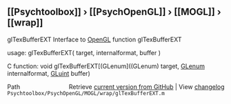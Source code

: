 ## [[Psychtoolbox]] &#8250; [[PsychOpenGL]] &#8250; [[MOGL]] &#8250; [[wrap]]

glTexBufferEXT  Interface to [OpenGL](OpenGL) function glTexBufferEXT  
  
usage:  glTexBufferEXT( target, internalformat, buffer )  
  
C function:  void glTexBufferEXT[(GLenum]((GLenum) target, [GLenum](GLenum) internalformat, [GLuint](GLuint) buffer)  




<div class="code_header" style="text-align:right;">
  <span style="float:left;">Path&nbsp;&nbsp;</span> <span class="counter">Retrieve <a href=
  "https://raw.github.com/Psychtoolbox-3/Psychtoolbox-3/beta/Psychtoolbox/PsychOpenGL/MOGL/wrap/glTexBufferEXT.m">current version from GitHub</a> | View <a href=
  "https://github.com/Psychtoolbox-3/Psychtoolbox-3/commits/beta/Psychtoolbox/PsychOpenGL/MOGL/wrap/glTexBufferEXT.m">changelog</a></span>
</div>
<div class="code">
  <code>Psychtoolbox/PsychOpenGL/MOGL/wrap/glTexBufferEXT.m</code>
</div>

